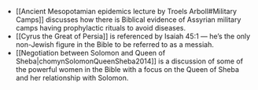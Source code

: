 - [[Ancient Mesopotamian epidemics lecture by Troels Arboll#Military Camps]] discusses how there is Biblical evidence of Assyrian military camps having prophylactic rituals to avoid diseases. 
- [[Cyrus the Great of Persia]] is referenced by Isaiah 45:1 — he’s the only non-Jewish figure in the Bible to be referred to as a messiah. 
- [[Negotiation between Solomon and Queen of Sheba|chomynSolomonQueenSheba2014]] is a discussion of some of the powerful women in the Bible with a focus on the Queen of Sheba and her relationship with Solomon. 